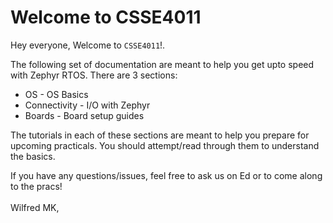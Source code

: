 # Welcome to CSSE4011

Hey everyone, Welcome to `CSSE4011`!.

The following set of documentation are meant to help you get upto speed with Zephyr RTOS. There are 3 sections:

*  OS               - OS Basics
*  Connectivity     - I/O with Zephyr
*  Boards           - Board setup guides

The tutorials in each of these sections are meant to help you prepare for upcoming practicals. You should attempt/read through them to understand the basics. 

If you have any questions/issues, feel free to ask us on Ed or to come along to the pracs!
 <br />
 <br />
Wilfred MK,